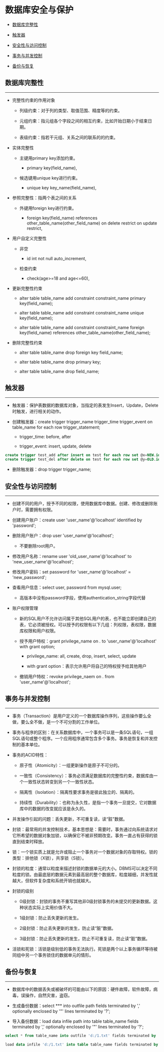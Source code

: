 # 数据库安全与保护

  + [数据库完整性](#数据库完整性)

  + [触发器](#触发器)

  + [安全性与访问控制](#安全性与访问控制)

  + [事务与并发控制](#事务与并发控制)

  + [备份与恢复](#备份与恢复)

## 数据库完整性

***

  + 完整性约束的作用对象

    - 列级约束：对于列的类型、取值范围、精度等的约束。

    - 元组约束：指元组各个字段之间的相互约束，比如开始日期小于结束日期。

    - 表级约束：指若干元组、关系之间的联系的的约束。

  + 实体完整性

    - 主键用primary key添加约束。

      - primary key(field_name),

    - 候选键用unique key进行约束。

      - unique key key_name(field_name),

  + 参照完整性：指两个表之间的关系

    - 外键用foreign key进行约束。

      - foreign key(field_name) references other_table_name(other_field_name) on delete restrict on update restrict,

  + 用户自定义完整性

    - 非空

      - id int not null auto_increment,

    - 检查约束

      - check(age>=18 and age<=60),

  + 更新完整性约束

    - alter table table_name add constraint constraint_name primary key(field_name);

    - alter table table_name add constraint constraint_name unique key(field_name);

    - alter table table_name add constraint constraint_name foreign key(field_name) references other_table_name(other_field_name);

  + 删除完整性约束

    - alter table table_name drop foreign key field_name;

    - alter table table_name drop primary key;

    - alter table table_name drop field_name;

## 触发器

***

  + 触发器：保护表数据的数据库对象，当指定的表发生Insert，Update，Delete时触发，进行相关的动作。

  + 创建触发器：create trigger trigger_name trigger_time trigger_event on table_name for each row trigger_statement;

    - trigger_time: before, after

    - trigger_event: insert, update, delete

```sql
create trigger test_add after insert on test for each row set @x=NEW.id;
create trigger test_del after delete on test for each row set @y=OLD.id;
```

  + 删除触发器：drop trigger trigger_name;

## 安全性与访问控制

***

  + 创建不同的用户，授予不同的权限，使用数据库中数据。创建、修改或删除账户时，需要拥有权限。

  + 创建用户账户：create user 'user_name'@'localhost' identified by 'password';

  + 删除用户账户：drop user 'user_name'@'localhost';

    - 不要删除root用户。

  + 修改用户名称：rename user 'old_user_name'@'localhost' to 'new_user_name'@'localhost';

  + 修改用户密码：set password for 'user_name'@'localhost' = 'new_password';

  + 查看用户信息：select user, password from mysql.user;

    - 高版本中没有password字段，使用authentication_string字段代替

  + 账户权限管理

    - 新的SQL用户不允许访问属于其他SQL用户的表，也不能立即创建自己的表，它必须被授权。可以授予的权限有以下几组：列权限，表权限，数据库权限和用户权限。

    - 授予用户特权：grant privilege_name on *.* to 'user_name'@'localhost' with grant option;

      - privilege_name: all, create, drop, insert, select, update

      - with grant option：表示允许用户将自己的特权授予给其他用户

    - 撤销用户特权：revoke privilege_naem on *.* from 'user_name'@'localhost';

## 事务与并发控制

***

  + 事务（Transaction）是用户定义的一个数据库操作序列，这些操作要么全做，要么全不做，是一个不可分割的工作单位。

  + 事务与程序的区别：在关系数据库中，一个事务可以是一条SQL语句，一组SQL语句或整个程序。一个应用程序通常包含多个事务。事务是恢复和并发控制的基本单位。

  + 事务的ACID特性：

    - 原子性（Atomicity）：一组更新操作是原子不可分的。

    - 一致性（Consistency）：事务必须满足数据库的完整性约束，数据库由一个一致性状态转变到另一个一致性状态。

    - 隔离性（Isolation）：隔离性要求事务是彼此独立的、隔离的。

    - 持续性（Durability）：也称为永久性，是指一个事务一旦提交，它对数据库中的数据的改变就应该是永久的。

  + 并发操作引起的问题：丢失更新，不可重复读，读“脏”数据。

  + 封锁：最常用的并发控制技术，基本思想是：需要时，事务通过向系统请求对它所希望的数据对象加锁，以确保它不被非预期改变。事务一直占有获得的锁直到结束时释放。

  + 锁：一个锁实质上就是允许或阻止一个事务对一个数据对象的存取特权。锁的类型：排他锁（X锁），共享锁（S锁）。

  + 封锁的粒度：通常以粒度来描述封锁的数据单元的大小。DBMS可以决定不同粒度的锁。由最底层的数据元素到最高层的整个数据库，粒度越细，并发性就越大，但软件复杂度和系统开销也就越大。

  + 封锁的级别

    - 0级封锁：封锁的事务不重写其他非0级封锁事务的未提交的更新数据。这种状态实际上实用价值不大。

    - 1级封锁：防止丢失更新的发生。

    - 2级封锁：防止丢失更新的发生，防止读“脏”数据。

    - 3级封锁：防止丢失更新的发生，防止不可重复读，防止读“脏”数据。

  + 活锁和死锁：活锁是级别低的事务无法执行。死锁是两个以上事务循环等待被同组中另一个事务锁住的数据单元的情形。

## 备份与恢复

***

  + 数据库中的数据丢失或被破坏的可能由以下的原因：硬件故障，软件故障，病毒，误操作，自然灾害，盗窃。

  + 生成备份数据：select *** into outfile path fields terminated by ',' optionally enclosed by '"' lines terminated by '?';

  + 导入备份数据：load data infile path into table table_name fields terminated by ',' optionally enclosed by '"' lines terminated by '?';

```sql
select * from table_name into outfile 'd:/1.txt' fields terminated by ',' optionally enclosed by '"' lines terminated by '?';

load data infile 'd:/1.txt' into table table_name fields terminated by ',' optionally enclosed by '"' lines terminated by '?';
```
